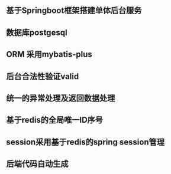 ## 基于Springboot框架搭建单体后台服务
## 数据库postgesql
## ORM 采用mybatis-plus
## 后台合法性验证valid
## 统一的异常处理及返回数据处理
## 基于redis的全局唯一ID序号
## session采用基于redis的spring session管理
## 后端代码自动生成
